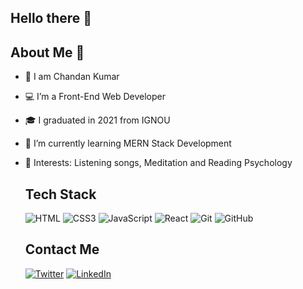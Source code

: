   ## Hello there 👋
  
  ## About Me 💼
  
- 👀 I am Chandan Kumar
- 💻 I’m a Front-End Web Developer 
- 🎓 I graduated in 2021 from IGNOU
- 🌱 I’m currently learning MERN Stack Development
- 💞️ Interests: Listening songs, Meditation and Reading Psychology

  ## Tech Stack
  ![HTML](https://img.shields.io/badge/HTML5-E34F26?style=for-the-badge&logo=html5&logoColor=white)
  ![CSS3](https://img.shields.io/badge/CSS3-1572B6?style=for-the-badge&logo=css3&logoColor=white)
  ![JavaScript](https://img.shields.io/badge/JavaScript-323330?style=for-the-badge&logo=javascript&logoColor=F7DF1E)
  ![React](https://img.shields.io/badge/React-20232A?style=for-the-badge&logo=react&logoColor=61DAFB)
  ![Git](https://img.shields.io/badge/git-%23F05033.svg?style=for-the-badge&logo=git&logoColor=white)
  ![GitHub](https://img.shields.io/badge/GitHub-100000?style=for-the-badge&logo=github&logoColor=white)
  
  ## Contact Me
  [![Twitter](https://img.shields.io/badge/Twitter-1DA1F2?style=for-the-badge&logo=twitter&logoColor=white)](https://twitter.com/obviouschandu)
  [![LinkedIn](https://img.shields.io/badge/LinkedIn-0077B5?style=for-the-badge&logo=linkedin&logoColor=white)](https://www.linkedin.com/in/chandan-kumar-776aa516b/)

